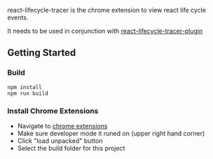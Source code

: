 react-lifecycle-tracer is the chrome extension to view react life cycle events. 

It needs to be used in conjunction with [react-lifecycle-tracer-plugin](https://github.com/EBSCOIS/react-lifecycle-tracer-plugin)

## Getting Started

### Build

```
npm install
npm run build
```

### Install Chrome Extensions

* Navigate to [chrome extensions](chrome://extensions/)
* Make sure developer mode it runed on (upper right hand corner)
* Click "load unpacked" button
* Select the build folder for this project

